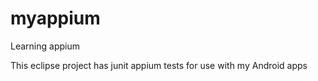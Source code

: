# myappium
Learning appium 

This eclipse project has junit appium tests for use with my Android apps
